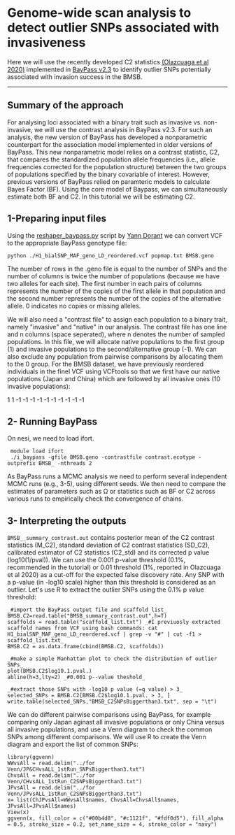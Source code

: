 # Genome-wide scan analysis to detect outlier SNPs associated with invasiveness

Here we will use the recently developed C2 statistics <a href="https://academic.oup.com/mbe/article/37/8/2369/5821433" title="(Olazcuaga et al 2020)">(Olazcuaga et al 2020)</a> implemented in <a href="http://www1.montpellier.inra.fr/CBGP/software/baypass/" title="BayPass v2.3">BayPass v2.3</a> to identify outlier SNPs potentially associated with invasion success in the BMSB. 

***

## Summary of the approach
For analysing loci associated with a binary trait such as invasive vs. non-invasive, we will use the contrast analysis in BayPass v2.3.
For such an analysis, the new version of BayPass has developed a nonparametric counterpart for the association model implemented in older versions of BayPass.
This new nonparametric model relies on a contrast statistic, C2, that compares the standardized population allele frequencies (i.e., allele frequencies corrected for the
population structure) between the two groups of populations specified by the binary covariable of interest. However, previous versions of BayPass relied on paramteric models to calculate Bayes Factor (BF). Using the core model of Baypass, we can simultaneously estimate both BF and C2. In this tutorial we will be estimating C2.
 
 
## 1-Preparing input files

Using the <a href="https://gitlab.com/YDorant/Toolbox/-/blob/master/reshaper_baypass.py" title="reshaper_baypass.py">reshaper_baypass.py</a> script by <a href="https://gitlab.com/YDorant/Toolbox" title="Yann Dorant">Yann Dorant</a> we can convert VCF to the appropriate BayPass genotype file:

`python ./H1_bialSNP_MAF_geno_LD_reordered.vcf popmap.txt BMSB.geno`

The number of rows in the .geno file is equal to the number of SNPs and the number of columns is twice the number of populations (because we have two alleles for each site). The first number in each pairs of columns represents the number of the copies of the first allele in that population and the second number represents the number of the copies of the alternative allele. 0 indicates no copies or missing alleles.

We will also need a "contrast file" to assign each population to a binary trait, namely "invasive" and "native" in our analysis. The contrast file has one line and n columns (space seperated), where n denotes the number of sampled populations. In this file, we will allocate native populations to the first group (1) and invasive populations to the second/alternative group (-1). We can also exclude any population from pairwise comparisons by allocating them to the 0 group.
For the BMSB dataset, we have previously reordered individuals in the finel VCF using VCFtools so that we first have our native populations (Japan and China) which are followed by all invasive ones (10 invasive populations):

1 1 -1 -1 -1 -1 -1 -1 -1 -1 -1 -1


## 2- Running BayPass

On nesi, we need to load ifort.

```
 module load ifort
 ./i_baypass -gfile BMSB.geno -contrastfile contrast.ecotype -outprefix BMSB_ -nthreads 2
 ```



As BayPass runs a MCMC analysis we need to perform several independent MCMC runs (e.g., 3-5), using different seeds. We then need to compare the estimates of parameters such as Ω or statistics such as BF or C2 across various runs to empirically check the convergence of chains.


## 3- Interpreting the outputs

`BMSB__summary_contrast.out` contains posterior mean of the C2 contrast statistics (M_C2), standard deviation of C2 contrast statistics (SD_C2), calibrated estimator of C2 statistics (C2_std) and its corrected p value (log10(1/pval)). We can use the 0.001 p-value threshold (0.1%, recommended in the tutorial) or 0.01 threshold (1%, reported in Olazcuaga et al 2020) as a cut-off for the expected false discovery rate. Any SNP with a p-value (in -log10 scale) higher than this threshold is considered as an outlier. Let's use R to extract the outlier SNPs using the 0.1% p value threshold:

```
_#import the BayPass output file and scaffold list_
BMSB.C2=read.table("BMSB_summary_contrast.out",h=T)
scaffolds = read.table("scaffold_list.txt") _#I previuosly extracted scaffold names from VCF using bash commands: cat H1_bialSNP_MAF_geno_LD_reordered.vcf | grep -v "#" | cut -f1 > scaffold_list.txt_
BMSB.C2 = as.data.frame(cbind(BMSB.C2, scaffolds))

_#make a simple Manhattan plot to check the distribution of outlier SNPs_
plot(BMSB.C2$log10.1.pval.)
abline(h=3,lty=2) _#0.001 p--value theshold_

_#extract those SNPs with -log10 p value (=q value) > 3_
selected_SNPs = BMSB.C2[BMSB.C2$log10.1.pval. > 3, ]
write.table(selected_SNPs,"BMSB_C2SNPsBiggerthan3.txt", sep = "\t")
```


We can do different pairwise comparisons using BayPass, for example comparing only Japan aginast all invasive populations or only China versus all invasive populations, and use a Venn diagram to check the common SNPs among different comparisons. We will use R to create the Venn diagram and export the list of common SNPs:

```
library(ggvenn)
WWvsAll = read.delim("../for Venn/JP&CHvsALL_1stRun_SNPsBiggerthan3.txt")
ChvsAll = read.delim("../for Venn/CHvsALL_1stRun_C2SNPsBiggerthan3.txt")
JPvsAll = read.delim("../for Venn/JPvsALL_1stRun_C2SNPsBiggerthan3.txt")
x= list(ChJPvsAll=WWvsAll$names, ChvsAll=ChvsAll$names, JPvsAll=JPvsAll$names)
View(x)
ggvenn(x, fill_color = c("#00b4d8", "#c1121f", "#fdf0d5"), fill_alpha = 0.5, stroke_size = 0.2, set_name_size = 4, stroke_color = "navy")
